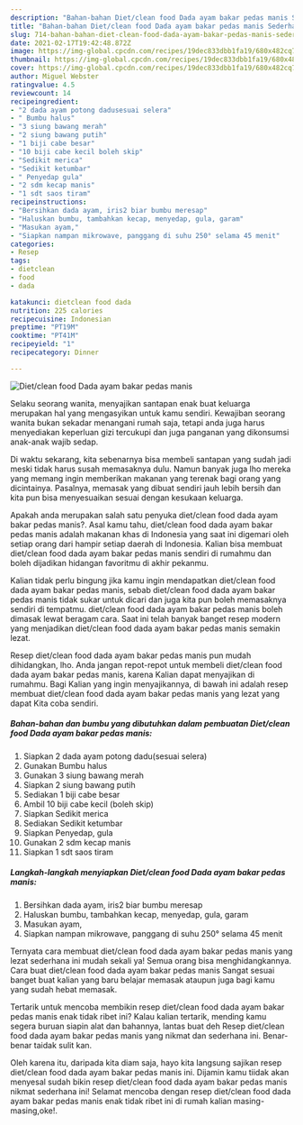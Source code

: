 ```yaml
---
description: "Bahan-bahan Diet/clean food Dada ayam bakar pedas manis Sederhana Untuk Jualan"
title: "Bahan-bahan Diet/clean food Dada ayam bakar pedas manis Sederhana Untuk Jualan"
slug: 714-bahan-bahan-diet-clean-food-dada-ayam-bakar-pedas-manis-sederhana-untuk-jualan
date: 2021-02-17T19:42:48.872Z
image: https://img-global.cpcdn.com/recipes/19dec833dbb1fa19/680x482cq70/dietclean-food-dada-ayam-bakar-pedas-manis-foto-resep-utama.jpg
thumbnail: https://img-global.cpcdn.com/recipes/19dec833dbb1fa19/680x482cq70/dietclean-food-dada-ayam-bakar-pedas-manis-foto-resep-utama.jpg
cover: https://img-global.cpcdn.com/recipes/19dec833dbb1fa19/680x482cq70/dietclean-food-dada-ayam-bakar-pedas-manis-foto-resep-utama.jpg
author: Miguel Webster
ratingvalue: 4.5
reviewcount: 14
recipeingredient:
- "2 dada ayam potong dadusesuai selera"
- " Bumbu halus"
- "3 siung bawang merah"
- "2 siung bawang putih"
- "1 biji cabe besar"
- "10 biji cabe kecil boleh skip"
- "Sedikit merica"
- "Sedikit ketumbar"
- " Penyedap gula"
- "2 sdm kecap manis"
- "1 sdt saos tiram"
recipeinstructions:
- "Bersihkan dada ayam, iris2 biar bumbu meresap"
- "Haluskan bumbu, tambahkan kecap, menyedap, gula, garam"
- "Masukan ayam,"
- "Siapkan nampan mikrowave, panggang di suhu 250° selama 45 menit"
categories:
- Resep
tags:
- dietclean
- food
- dada

katakunci: dietclean food dada 
nutrition: 225 calories
recipecuisine: Indonesian
preptime: "PT19M"
cooktime: "PT41M"
recipeyield: "1"
recipecategory: Dinner

---
```



![Diet/clean food Dada ayam bakar pedas manis](https://img-global.cpcdn.com/recipes/19dec833dbb1fa19/680x482cq70/dietclean-food-dada-ayam-bakar-pedas-manis-foto-resep-utama.jpg)

Selaku seorang wanita, menyajikan santapan enak buat keluarga merupakan hal yang mengasyikan untuk kamu sendiri. Kewajiban seorang  wanita bukan sekadar menangani rumah saja, tetapi anda juga harus menyediakan keperluan gizi tercukupi dan juga panganan yang dikonsumsi anak-anak wajib sedap.

Di waktu  sekarang, kita sebenarnya bisa membeli santapan yang sudah jadi meski tidak harus susah memasaknya dulu. Namun banyak juga lho mereka yang memang ingin memberikan makanan yang terenak bagi orang yang dicintainya. Pasalnya, memasak yang dibuat sendiri jauh lebih bersih dan kita pun bisa menyesuaikan sesuai dengan kesukaan keluarga. 



Apakah anda merupakan salah satu penyuka diet/clean food dada ayam bakar pedas manis?. Asal kamu tahu, diet/clean food dada ayam bakar pedas manis adalah makanan khas di Indonesia yang saat ini digemari oleh setiap orang dari hampir setiap daerah di Indonesia. Kalian bisa membuat diet/clean food dada ayam bakar pedas manis sendiri di rumahmu dan boleh dijadikan hidangan favoritmu di akhir pekanmu.

Kalian tidak perlu bingung jika kamu ingin mendapatkan diet/clean food dada ayam bakar pedas manis, sebab diet/clean food dada ayam bakar pedas manis tidak sukar untuk dicari dan juga kita pun boleh memasaknya sendiri di tempatmu. diet/clean food dada ayam bakar pedas manis boleh dimasak lewat beragam cara. Saat ini telah banyak banget resep modern yang menjadikan diet/clean food dada ayam bakar pedas manis semakin lezat.

Resep diet/clean food dada ayam bakar pedas manis pun mudah dihidangkan, lho. Anda jangan repot-repot untuk membeli diet/clean food dada ayam bakar pedas manis, karena Kalian dapat menyajikan di rumahmu. Bagi Kalian yang ingin menyajikannya, di bawah ini adalah resep membuat diet/clean food dada ayam bakar pedas manis yang lezat yang dapat Kita coba sendiri.

<!--inarticleads1-->

##### Bahan-bahan dan bumbu yang dibutuhkan dalam pembuatan Diet/clean food Dada ayam bakar pedas manis:

1. Siapkan 2 dada ayam potong dadu(sesuai selera)
1. Gunakan  Bumbu halus
1. Gunakan 3 siung bawang merah
1. Siapkan 2 siung bawang putih
1. Sediakan 1 biji cabe besar
1. Ambil 10 biji cabe kecil (boleh skip)
1. Siapkan Sedikit merica
1. Sediakan Sedikit ketumbar
1. Siapkan  Penyedap, gula
1. Gunakan 2 sdm kecap manis
1. Siapkan 1 sdt saos tiram




<!--inarticleads2-->

##### Langkah-langkah menyiapkan Diet/clean food Dada ayam bakar pedas manis:

1. Bersihkan dada ayam, iris2 biar bumbu meresap
1. Haluskan bumbu, tambahkan kecap, menyedap, gula, garam
1. Masukan ayam,
1. Siapkan nampan mikrowave, panggang di suhu 250° selama 45 menit




Ternyata cara membuat diet/clean food dada ayam bakar pedas manis yang lezat sederhana ini mudah sekali ya! Semua orang bisa menghidangkannya. Cara buat diet/clean food dada ayam bakar pedas manis Sangat sesuai banget buat kalian yang baru belajar memasak ataupun juga bagi kamu yang sudah hebat memasak.

Tertarik untuk mencoba membikin resep diet/clean food dada ayam bakar pedas manis enak tidak ribet ini? Kalau kalian tertarik, mending kamu segera buruan siapin alat dan bahannya, lantas buat deh Resep diet/clean food dada ayam bakar pedas manis yang nikmat dan sederhana ini. Benar-benar taidak sulit kan. 

Oleh karena itu, daripada kita diam saja, hayo kita langsung sajikan resep diet/clean food dada ayam bakar pedas manis ini. Dijamin kamu tiidak akan menyesal sudah bikin resep diet/clean food dada ayam bakar pedas manis nikmat sederhana ini! Selamat mencoba dengan resep diet/clean food dada ayam bakar pedas manis enak tidak ribet ini di rumah kalian masing-masing,oke!.

